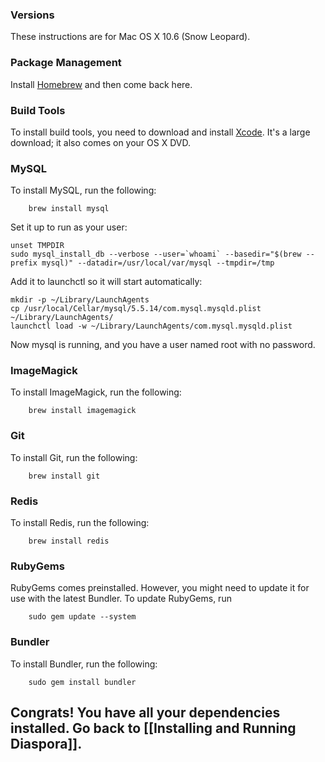 ### Versions

These instructions are for Mac OS X 10.6 (Snow Leopard).

### Package Management

Install <a href="http://mxcl.github.com/homebrew/" target="_blank">Homebrew</a> and then come
back here.

### Build Tools

To install build tools, you need to download and install <a href="http://developer.apple.com/technologies/tools/xcode.html" target="_blank">Xcode</a>.
It's a large download; it also comes on your OS X DVD.

### MySQL

To install MySQL, run the following:

        brew install mysql

Set it up to run as your user:

    unset TMPDIR
    sudo mysql_install_db --verbose --user=`whoami` --basedir="$(brew --prefix mysql)" --datadir=/usr/local/var/mysql --tmpdir=/tmp

Add it to launchctl so it will start automatically:

    mkdir -p ~/Library/LaunchAgents
    cp /usr/local/Cellar/mysql/5.5.14/com.mysql.mysqld.plist ~/Library/LaunchAgents/
    launchctl load -w ~/Library/LaunchAgents/com.mysql.mysqld.plist

Now mysql is running, and you have a user named root with no password.

### ImageMagick

To install ImageMagick, run the following:

        brew install imagemagick

### Git

To install Git, run the following:

        brew install git

### Redis

To install Redis, run the following:

        brew install redis

### RubyGems

RubyGems comes preinstalled. However, you might need to update
it for use with the latest Bundler. To update RubyGems, run

        sudo gem update --system

### Bundler

To install Bundler, run the following:

        sudo gem install bundler 

## Congrats! You have all your dependencies installed. Go back to [[Installing and Running Diaspora]].
